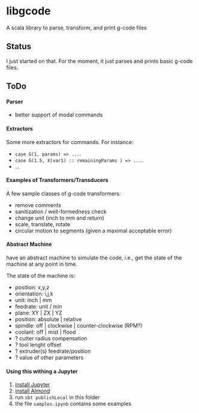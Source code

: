 # libgcode

A scala library to parse, transform, and print g-code files

## Status

I just started on that.
For the moment, it just parses and prints basic g-code files.

## ToDo

#### Parser

* better support of modal commands

#### Extractors

Some more extractors for commands.
For instance:
* `case G(1, params) => ...`.
* `case G(1.5, X(var1) :: remainingParams ) => ...`.
* ...

#### Examples of Transformers/Transducers

A few sample classes of g-code transformers:
* remove comments
* sanitization / well-formedness check
* change unit (inch to mm and return)
* scale, translate, rotate
* circular motion to segments (given a maximal acceptable error)

#### Abstract Machine

have an abstract machine to simulate the code, i.e., get the state of the machine at any point in time.

The state of the machine is:
* position: x,y,z
* orientation: i,j,k
* unit: inch | mm
* feedrate: unit / min
* plane: XY | ZX | YZ
* position: absolute | relative
* spindle: off | clockwise | counter-clockwise (RPM?)
* coolant: off | mist | flood
* ? cutter radius compensation
* ? tool lenght offset
* ? extruder(s) feedrate/position
* ? value of other parameters

#### Using this withing a Jupyter

1. [install Jupyter](https://jupyter.org/install)
2. [install Almond](https://almond.sh/docs/quick-start-install)
3. run `sbt publishLocal` in this folder
4. the file `samples.ipynb` contains some examples
